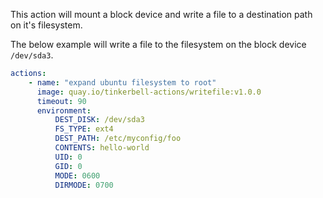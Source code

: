 This action will mount a block device and write a file to a destination path on
it's filesystem.

The below example will write a file to the filesystem on the block device `/dev/sda3`.

```yaml
actions:
    - name: "expand ubuntu filesystem to root"
      image: quay.io/tinkerbell-actions/writefile:v1.0.0
      timeout: 90
      environment:
          DEST_DISK: /dev/sda3
          FS_TYPE: ext4
          DEST_PATH: /etc/myconfig/foo
          CONTENTS: hello-world
          UID: 0
          GID: 0
          MODE: 0600
          DIRMODE: 0700
```
